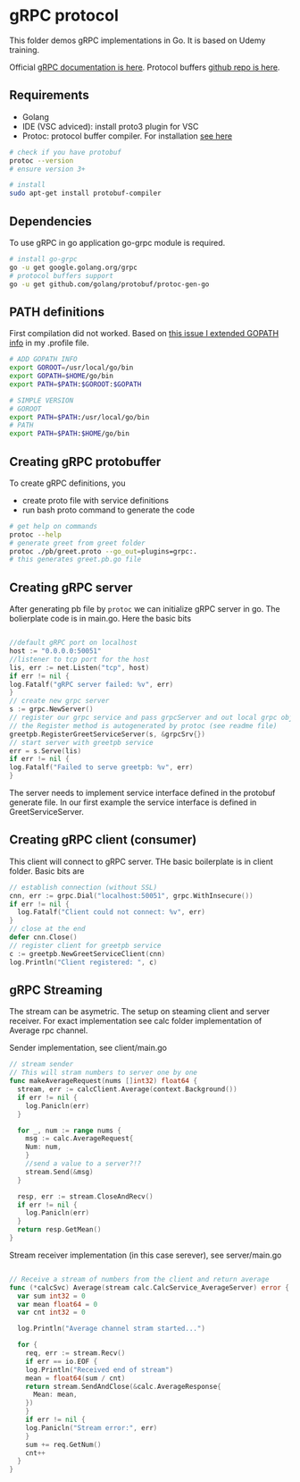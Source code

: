 # gRPC protocol

This folder demos gRPC implementations in Go. It is based on Udemy training.

Official [gRPC documentation is here](https://grpc.io/).
Protocol buffers [github repo is here](https://github.com/protocolbuffers/protobuf).

## Requirements

- Golang
- IDE (VSC adviced): install proto3 plugin for VSC
- Protoc: protocol buffer compiler. For installation [see here](https://grpc.io/docs/protoc-installation/)

```bash
# check if you have protobuf
protoc --version
# ensure version 3+

# install
sudo apt-get install protobuf-compiler

```

## Dependencies

To use gRPC in go application go-grpc module is required.

```bash
# install go-grpc
go -u get google.golang.org/grpc
# protocol buffers support
go -u get github.com/golang/protobuf/protoc-gen-go

```

## PATH definitions

First compilation did not worked. Based on [this issue I extended GOPATH info](https://github.com/golang/protobuf/issues/795) in my .profile file.

```bash
# ADD GOPATH INFO
export GOROOT=/usr/local/go/bin
export GOPATH=$HOME/go/bin
export PATH=$PATH:$GOROOT:$GOPATH

# SIMPLE VERSION
# GOROOT
export PATH=$PATH:/usr/local/go/bin
# PATH
export PATH=$PATH:$HOME/go/bin

```

## Creating gRPC protobuffer

To create gRPC definitions, you

- create proto file with service definitions
- run bash proto command to generate the code

```bash
# get help on commands
protoc --help
# generate greet from greet folder
protoc ./pb/greet.proto --go_out=plugins=grpc:.
# this generates greet.pb.go file
```

## Creating gRPC server

After generating pb file by `protoc` we can initialize gRPC server in go. The bolierplate code is in main.go. Here the basic bits

```go

//default gRPC port on localhost
host := "0.0.0.0:50051"
//listener to tcp port for the host
lis, err := net.Listen("tcp", host)
if err != nil {
log.Fatalf("gRPC server failed: %v", err)
}
// create new grpc server
s := grpc.NewServer()
// register our grpc service and pass grpcServer and out local grpc object
// the Register method is autogenerated by protoc (see readme file)
greetpb.RegisterGreetServiceServer(s, &grpcSrv{})
// start server with greetpb service
err = s.Serve(lis)
if err != nil {
log.Fatalf("Failed to serve greetpb: %v", err)
}

```

The server needs to implement service interface defined in the protobuf generate file. In our first example the service interface is defined in GreetServiceServer.

## Creating gRPC client (consumer)

This client will connect to gRPC server. THe basic boilerplate is in client folder. Basic bits are

```go
// establish connection (without SSL)
cnn, err := grpc.Dial("localhost:50051", grpc.WithInsecure())
if err != nil {
  log.Fatalf("Client could not connect: %v", err)
}
// close at the end
defer cnn.Close()
// register client for greetpb service
c := greetpb.NewGreetServiceClient(cnn)
log.Println("Client registered: ", c)

```

## gRPC Streaming

The stream can be asymetric. The setup on steaming client and server receiver. For exact implementation see calc folder implementation of Average rpc channel.

Sender implementation, see client/main.go

```go
// stream sender
// This will stram numbers to server one by one
func makeAverageRequest(nums []int32) float64 {
  stream, err := calcClient.Average(context.Background())
  if err != nil {
    log.Panicln(err)
  }

  for _, num := range nums {
    msg := calc.AverageRequest{
    Num: num,
    }
    //send a value to a server?!?
    stream.Send(&msg)
  }

  resp, err := stream.CloseAndRecv()
  if err != nil {
    log.Panicln(err)
  }
  return resp.GetMean()
}

```

Stream receiver implementation (in this case serever), see server/main.go

```Go

// Receive a stream of numbers from the client and return average
func (*calcSvc) Average(stream calc.CalcService_AverageServer) error {
  var sum int32 = 0
  var mean float64 = 0
  var cnt int32 = 0

  log.Println("Average channel stram started...")

  for {
    req, err := stream.Recv()
    if err == io.EOF {
    log.Println("Received end of stream")
    mean = float64(sum / cnt)
    return stream.SendAndClose(&calc.AverageResponse{
      Mean: mean,
    })
    }
    if err != nil {
    log.Panicln("Stream error:", err)
    }
    sum += req.GetNum()
    cnt++
  }
}

```
